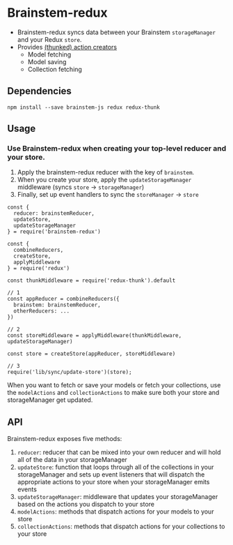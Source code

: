 # Brainstem-redux

- Brainstem-redux syncs data between your Brainstem `storageManager` and your Redux `store`.
- Provides [(thunked) action creators](http://redux.js.org/docs/advanced/AsyncActions.html)
  - Model fetching
  - Model saving
  - Collection fetching

## Dependencies

    npm install --save brainstem-js redux redux-thunk

## Usage

### Use Brainstem-redux when creating your top-level reducer and your store. 

1. Apply the brainstem-redux reducer with the key of `brainstem`. 
2. When you create your store, apply the `updateStorageManager` middleware (syncs `store` -> `storageManager`)
3. Finally, set up event handlers to sync the `storeManager` -> `store`

```
const { 
  reducer: brainstemReducer, 
  updateStore, 
  updateStorageManager 
} = require('brainstem-redux')

const { 
  combineReducers, 
  createStore, 
  applyMiddleware 
} = require('redux')

const thunkMiddleware = require('redux-thunk').default

// 1
const appReducer = combineReducers({ 
  brainstem: brainstemReducer, 
  otherReducers: ...
})

// 2
const storeMiddleware = applyMiddleware(thunkMiddleware, updateStorageManager)

const store = createStore(appReducer, storeMiddleware)

// 3
require('lib/sync/update-store')(store);
```

When you want to fetch or save your models or fetch your collections, use the `modelActions` and `collectionActions` to make sure both your store and storageManager get updated.

## API
Brainstem-redux exposes five methods:
1. `reducer`: reducer that can be mixed into your own reducer and will hold all of the data in your storageManager
2. `updateStore`: function that loops through all of the collections in your storageManager and sets up event listeners that will dispatch the appropriate actions to your store when your storageManager emits events
3. `updateStorageManager`: middleware that updates your storageManager based on the actions you dispatch to your store
4. `modelActions`: methods that dispatch actions for your models to your store
5. `collectionActions`: methods that dispatch actions for your collections to your store
